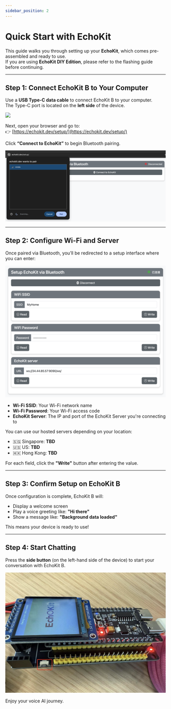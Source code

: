 ```yaml
---
sidebar_position: 2
---
```


# Quick Start with EchoKit

This guide walks you through setting up your **EchoKit**, which comes pre-assembled and ready to use.  
If you are using **EchoKit DIY Edition**, please refer to the flashing guide before continuing.

---

## Step 1: Connect EchoKit B to Your Computer

Use a **USB Type-C data cable** to connect EchoKit B to your computer.  
The Type-C port is located on the **left side** of the device.

![](echokit-quick-start-01.jpg)

Next, open your browser and go to:  
👉 [https://echokit.dev/setup/](https://echokit.dev/setup/)

Click **“Connect to EchoKit”** to begin Bluetooth pairing.

![](echokit-quick-start-02.png)

---

## Step 2: Configure Wi-Fi and Server

Once paired via Bluetooth, you’ll be redirected to a setup interface where you can enter:

![](echokit-quick-start-03.png)

- **Wi-Fi SSID**: Your Wi-Fi network name  
- **Wi-Fi Password**: Your Wi-Fi access code  
- **EchoKit Server**: The IP and port of the EchoKit Server you're connecting to

You can use our hosted servers depending on your location:

- 🇸🇬 Singapore: **TBD**  
- 🇺🇸 US: **TBD**  
- 🇭🇰 Hong Kong: **TBD**

For each field, click the **"Write"** button after entering the value.

---

## Step 3: Confirm Setup on EchoKit B

Once configuration is complete, EchoKit B will:

- Display a welcome screen  
- Play a voice greeting like: **"Hi there"**  
- Show a message like: **"Background data loaded"**

This means your device is ready to use!

---

## Step 4: Start Chatting

Press the **side button** (on the left-hand side of the device) to start your conversation with EchoKit B.

![](echokit-quick-start-04.jpg)

Enjoy your voice AI journey.
